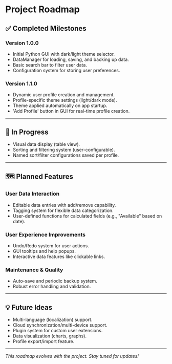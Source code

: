 # Project Roadmap

## ✅ Completed Milestones

### Version 1.0.0
- Initial Python GUI with dark/light theme selector.
- DataManager for loading, saving, and backing up data.
- Basic search bar to filter user data.
- Configuration system for storing user preferences.

### Version 1.1.0
- Dynamic user profile creation and management.
- Profile-specific theme settings (light/dark mode).
- Theme applied automatically on app startup.
- 'Add Profile' button in GUI for real-time profile creation.

---

## 🚧 In Progress

- Visual data display (table view).
- Sorting and filtering system (user-configurable).
- Named sort/filter configurations saved per profile.

---

## 🗺 Planned Features

### User Data Interaction
- Editable data entries with add/remove capability.
- Tagging system for flexible data categorization.
- User-defined functions for calculated fields (e.g., "Available" based on date).

### User Experience Improvements
- Undo/Redo system for user actions.
- GUI tooltips and help popups.
- Interactive data features like clickable links.

### Maintenance & Quality
- Auto-save and periodic backup system.
- Robust error handling and validation.

---

## 💡 Future Ideas

- Multi-language (localization) support.
- Cloud synchronization/multi-device support.
- Plugin system for custom user extensions.
- Data visualization (charts, graphs).
- Profile export/import feature.

---

_This roadmap evolves with the project. Stay tuned for updates!_

